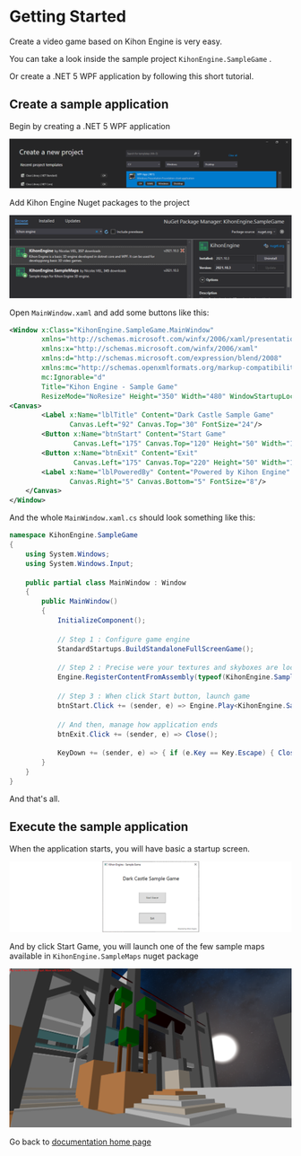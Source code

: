 # Getting Started
 
Create a video game based on Kihon Engine is very easy.

You can take a look inside the sample project `KihonEngine.SampleGame` . 

Or create a .NET 5 WPF application by following this short tutorial.

## Create a sample application

Begin by creating a .NET 5 WPF application

![Screenshot - Nuget packages](create-new-wpf-app.png)


Add Kihon Engine Nuget packages to the project

![Screenshot - Nuget packages](nuget-packages.png)

Open `MainWindow.xaml` and add some buttons like this:

```xml
<Window x:Class="KihonEngine.SampleGame.MainWindow"
        xmlns="http://schemas.microsoft.com/winfx/2006/xaml/presentation"
        xmlns:x="http://schemas.microsoft.com/winfx/2006/xaml"
        xmlns:d="http://schemas.microsoft.com/expression/blend/2008"
        xmlns:mc="http://schemas.openxmlformats.org/markup-compatibility/2006"
        mc:Ignorable="d"
        Title="Kihon Engine - Sample Game" 
        ResizeMode="NoResize" Height="350" Width="480" WindowStartupLocation="CenterScreen">
<Canvas>
        <Label x:Name="lblTitle" Content="Dark Castle Sample Game" 
               Canvas.Left="92" Canvas.Top="30" FontSize="24"/>
        <Button x:Name="btnStart" Content="Start Game" 
                Canvas.Left="175" Canvas.Top="120" Height="50" Width="129" />
        <Button x:Name="btnExit" Content="Exit" 
                Canvas.Left="175" Canvas.Top="220" Height="50" Width="129"/>
        <Label x:Name="lblPoweredBy" Content="Powered by Kihon Engine" 
               Canvas.Right="5" Canvas.Bottom="5" FontSize="8"/>
    </Canvas>
</Window>
```

And the whole `MainWindow.xaml.cs` should look something like this:

```csharp
namespace KihonEngine.SampleGame
{
    using System.Windows;
    using System.Windows.Input;

    public partial class MainWindow : Window
    {
        public MainWindow()
        {
            InitializeComponent();

            // Step 1 : Configure game engine
            StandardStartups.BuildStandaloneFullScreenGame();

            // Step 2 : Precise were your textures and skyboxes are located (with KihonEngine 2021.10.17 or later)
            Engine.RegisterContentFromAssembly(typeof(KihonEngine.SampleMaps.DarkCastleM2MapBuilder));

            // Step 3 : When click Start button, launch game
            btnStart.Click += (sender, e) => Engine.Play<KihonEngine.SampleMaps.DarkCastleM2MapBuilder>();

            // And then, manage how application ends
            btnExit.Click += (sender, e) => Close();

            KeyDown += (sender, e) => { if (e.Key == Key.Escape) { Close(); } };
        }
    }
}
```

And that's all. 

## Execute the sample application

When the application starts, you will have basic a startup screen. 

![Screenshot - Splash Screen](kihonEngine-sampleGame-splashScreen-00.png)

And by click Start Game, you will launch one of the few sample maps available in `KihonEngine.SampleMaps` nuget package

![Screenshot - Walkthrough](kihonEngine-sampleGame-walkthrough-01.png)

Go back to [ documentation home page](../README.md)